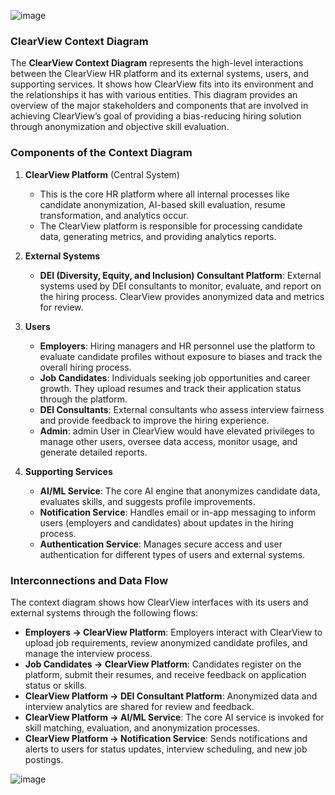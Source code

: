 
![image](https://github.com/user-attachments/assets/0ae9fe17-6a0c-481b-a941-e2b4b838cd26)


### **ClearView Context Diagram**

The **ClearView Context Diagram** represents the high-level interactions between the ClearView HR platform and its external systems, users, and supporting services. It shows how ClearView fits into its environment and the relationships it has with various entities. This diagram provides an overview of the major stakeholders and components that are involved in achieving ClearView’s goal of providing a bias-reducing hiring solution through anonymization and objective skill evaluation.

### **Components of the Context Diagram**

1. **ClearView Platform** (Central System)
   - This is the core HR platform where all internal processes like candidate anonymization, AI-based skill evaluation, resume transformation, and analytics occur.
   - The ClearView platform is responsible for processing candidate data, generating metrics, and providing analytics reports.

2. **External Systems**
   - **DEI (Diversity, Equity, and Inclusion) Consultant Platform**: External systems used by DEI consultants to monitor, evaluate, and report on the hiring process. ClearView provides anonymized data and metrics for review.
     
3. **Users**
   - **Employers**: Hiring managers and HR personnel use the platform to evaluate candidate profiles without exposure to biases and track the overall hiring process.
   - **Job Candidates**: Individuals seeking job opportunities and career growth. They upload resumes and track their application status through the platform.
   - **DEI Consultants**: External consultants who assess interview fairness and provide feedback to improve the hiring experience.
   - **Admin**: admin User in ClearView would have elevated privileges to manage other users, oversee data access, monitor usage, and generate detailed reports.

4. **Supporting Services**
   - **AI/ML Service**: The core AI engine that anonymizes candidate data, evaluates skills, and suggests profile improvements.
   - **Notification Service**: Handles email or in-app messaging to inform users (employers and candidates) about updates in the hiring process.
   - **Authentication Service**: Manages secure access and user authentication for different types of users and external systems.

### **Interconnections and Data Flow**
The context diagram shows how ClearView interfaces with its users and external systems through the following flows:

- **Employers → ClearView Platform**: Employers interact with ClearView to upload job requirements, review anonymized candidate profiles, and manage the interview process.
- **Job Candidates → ClearView Platform**: Candidates register on the platform, submit their resumes, and receive feedback on application status or skills.
- **ClearView Platform → DEI Consultant Platform**: Anonymized data and interview analytics are shared for review and feedback.
- **ClearView Platform → AI/ML Service**: The core AI service is invoked for skill matching, evaluation, and anonymization processes.
- **ClearView Platform → Notification Service**: Sends notifications and alerts to users for status updates, interview scheduling, and new job postings.



![image](https://github.com/user-attachments/assets/4e6f4fa6-4235-4975-830b-83fea0e1c4ce)



